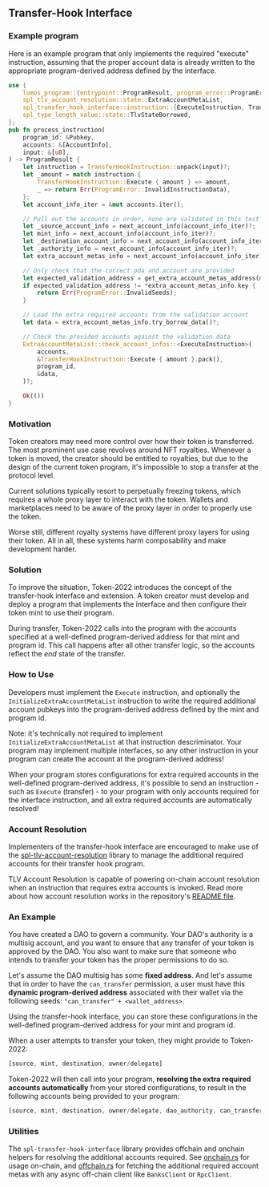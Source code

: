 ## Transfer-Hook Interface

### Example program

Here is an example program that only implements the required "execute" instruction,
assuming that the proper account data is already written to the appropriate 
program-derived address defined by the interface.

```rust
use {
    lumos_program::{entrypoint::ProgramResult, program_error::ProgramError},
    spl_tlv_account_resolution::state::ExtraAccountMetaList,
    spl_transfer_hook_interface::instruction::{ExecuteInstruction, TransferHookInstruction},
    spl_type_length_value::state::TlvStateBorrowed,
};
pub fn process_instruction(
    program_id: &Pubkey,
    accounts: &[AccountInfo],
    input: &[u8],
) -> ProgramResult {
    let instruction = TransferHookInstruction::unpack(input)?;
    let _amount = match instruction {
        TransferHookInstruction::Execute { amount } => amount,
        _ => return Err(ProgramError::InvalidInstructionData),
    };
    let account_info_iter = &mut accounts.iter();

    // Pull out the accounts in order, none are validated in this test program
    let _source_account_info = next_account_info(account_info_iter)?;
    let mint_info = next_account_info(account_info_iter)?;
    let _destination_account_info = next_account_info(account_info_iter)?;
    let _authority_info = next_account_info(account_info_iter)?;
    let extra_account_metas_info = next_account_info(account_info_iter)?;

    // Only check that the correct pda and account are provided
    let expected_validation_address = get_extra_account_metas_address(mint_info.key, program_id);
    if expected_validation_address != *extra_account_metas_info.key {
        return Err(ProgramError::InvalidSeeds);
    }

    // Load the extra required accounts from the validation account
    let data = extra_account_metas_info.try_borrow_data()?;

    // Check the provided accounts against the validation data
    ExtraAccountMetaList::check_account_infos::<ExecuteInstruction>(
        accounts,
        &TransferHookInstruction::Execute { amount }.pack(),
        program_id,
        &data,
    )?;

    Ok(())
}
```

### Motivation

Token creators may need more control over how their token is transferred. The
most prominent use case revolves around NFT royalties. Whenever a token is moved,
the creator should be entitled to royalties, but due to the design of the current
token program, it's impossible to stop a transfer at the protocol level.

Current solutions typically resort to perpetually freezing tokens, which requires
a whole proxy layer to interact with the token. Wallets and marketplaces need
to be aware of the proxy layer in order to properly use the token.

Worse still, different royalty systems have different proxy layers for using
their token. All in all, these systems harm composability and make development
harder.

### Solution

To improve the situation, Token-2022 introduces the concept of the transfer-hook
interface and extension. A token creator must develop and deploy a program that
implements the interface and then configure their token mint to use their program.

During transfer, Token-2022 calls into the program with the accounts specified
at a well-defined program-derived address for that mint and program id. This
call happens after all other transfer logic, so the accounts reflect the *end*
state of the transfer.

### How to Use

Developers must implement the `Execute` instruction, and optionally the
`InitializeExtraAccountMetaList` instruction to write the required additional account
pubkeys into the program-derived address defined by the mint and program id.

Note: it's technically not required to implement `InitializeExtraAccountMetaList`
at that instruction descriminator. Your program may implement multiple interfaces,
so any other instruction in your program can create the account at the program-derived
address!

When your program stores configurations for extra required accounts in the
well-defined program-derived address, it's possible to send an instruction -
such as `Execute` (transfer) - to your program with only accounts required
for the interface instruction, and all extra required accounts are
automatically resolved!

### Account Resolution

Implementers of the transfer-hook interface are encouraged to make use of the
[spl-tlv-account-resolution](https://github.com/lumos-labs/lumos-program-library/tree/master/libraries/tlv-account-resolution/README.md)
library to manage the additional required accounts for their transfer hook
program.

TLV Account Resolution is capable of powering on-chain account resolution
when an instruction that requires extra accounts is invoked.
Read more about how account resolution works in the repository's
[README file](https://github.com/lumos-labs/lumos-program-library/tree/master/libraries/tlv-account-resolution/README.md).

### An Example

You have created a DAO to govern a community. Your DAO's authority is a
multisig account, and you want to ensure that any transfer of your token is
approved by the DAO. You also want to make sure that someone who intends to
transfer your token has the proper permissions to do so.

Let's assume the DAO multisig has some **fixed address**. And let's assume that
in order to have the `can_transfer` permission, a user must have this
**dynamic program-derived address** associated with their wallet via the
following seeds: `"can_transfer" + <wallet_address>`.

Using the transfer-hook interface, you can store these configurations in the
well-defined program-derived address for your mint and program id.

When a user attempts to transfer your token, they might provide to Token-2022:

```rust
[source, mint, destination, owner/delegate]
```

Token-2022 will then call into your program,
**resolving the extra required accounts automatically** from your stored
configurations, to result in the following accounts being provided to your
program:

```rust
[source, mint, destination, owner/delegate, dao_authority, can_transfer_pda]
```

### Utilities

The `spl-transfer-hook-interface` library provides offchain and onchain helpers
for resolving the additional accounts required. See
[onchain.rs](https://github.com/lumos-labs/lumos-program-library/tree/master/token/transfer-hook/interface/src/onchain.rs)
for usage on-chain, and
[offchain.rs](https://github.com/lumos-labs/lumos-program-library/tree/master/token/transfer-hook/interface/src/offchain.rs)
for fetching the additional required account metas with any async off-chain client
like `BanksClient` or `RpcClient`.
